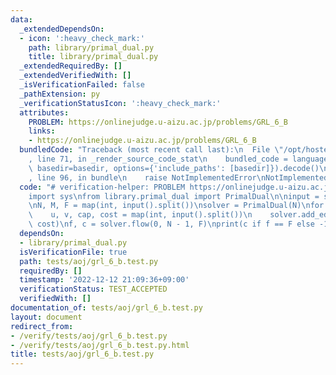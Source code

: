 ```yaml
---
data:
  _extendedDependsOn:
  - icon: ':heavy_check_mark:'
    path: library/primal_dual.py
    title: library/primal_dual.py
  _extendedRequiredBy: []
  _extendedVerifiedWith: []
  _isVerificationFailed: false
  _pathExtension: py
  _verificationStatusIcon: ':heavy_check_mark:'
  attributes:
    PROBLEM: https://onlinejudge.u-aizu.ac.jp/problems/GRL_6_B
    links:
    - https://onlinejudge.u-aizu.ac.jp/problems/GRL_6_B
  bundledCode: "Traceback (most recent call last):\n  File \"/opt/hostedtoolcache/PyPy/3.7.13/x64/site-packages/onlinejudge_verify/documentation/build.py\"\
    , line 71, in _render_source_code_stat\n    bundled_code = language.bundle(stat.path,\
    \ basedir=basedir, options={'include_paths': [basedir]}).decode()\n  File \"/opt/hostedtoolcache/PyPy/3.7.13/x64/site-packages/onlinejudge_verify/languages/python.py\"\
    , line 96, in bundle\n    raise NotImplementedError\nNotImplementedError\n"
  code: "# verification-helper: PROBLEM https://onlinejudge.u-aizu.ac.jp/problems/GRL_6_B\n\
    import sys\nfrom library.primal_dual import PrimalDual\n\ninput = sys.stdin.readline\n\
    \nN, M, F = map(int, input().split())\nsolver = PrimalDual(N)\nfor _ in range(M):\n\
    \    u, v, cap, cost = map(int, input().split())\n    solver.add_edge(u, v, cap,\
    \ cost)\nf, c = solver.flow(0, N - 1, F)\nprint(c if f == F else -1)\n"
  dependsOn:
  - library/primal_dual.py
  isVerificationFile: true
  path: tests/aoj/grl_6_b.test.py
  requiredBy: []
  timestamp: '2022-12-12 21:09:36+09:00'
  verificationStatus: TEST_ACCEPTED
  verifiedWith: []
documentation_of: tests/aoj/grl_6_b.test.py
layout: document
redirect_from:
- /verify/tests/aoj/grl_6_b.test.py
- /verify/tests/aoj/grl_6_b.test.py.html
title: tests/aoj/grl_6_b.test.py
---
```

